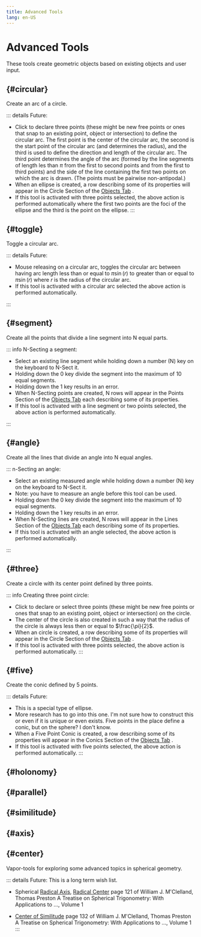 ```yaml
---
title: Advanced Tools
lang: en-US
---
```


# Advanced Tools

These tools create geometric objects based on existing objects and user input.

## <ToolTitle title="Circular Arc" iconName="blank" />  {#circular}

Create an arc of a circle.

::: details Future:

- Click to declare three points (these might be new free points or ones that snap to an existing point, object or intersection) to define the circular arc. The first point is the center of the circular arc, the second is the start point of the circular arc (and determines the radius), and the third is used to define the direction and length of the circular arc. The third point determines the angle of the arc (formed by the line segments of length les than $\pi$ from the first to second points and from the first to third points) and the side of the line containing the first two points on which the arc is drawn. (The points must be pairwise non-antipodal.)
- When an ellipse is created, a row describing some of its properties will appear in the Circle Section of the [Objects Tab](/userguide/#objects-tab) <icon-base  iconName="objectsTab"> </icon-base>.
- If this tool is activated with three points selected, the above action is performed automatically where the first two points are the foci of the ellipse and the third is the point on the ellipse.
  :::

## <ToolTitle title="Toggle Circular Arc" iconName="blank" />  {#toggle}

Toggle a circular arc.

::: details Future:

- Mouse releasing on a circular arc, toggles the circular arc between having arc length less than or equal to $\pi\sin(r)$ to greater than or equal to $\pi\sin(r)$ where $r$ is the radius of the circular arc.
- If this tool is activated with a circular arc selected the above action is performed automatically.

:::

## <ToolTitle title="N-Sect Segment" iconName="nSectPoint" />  {#segment}

Create all the points that divide a line segment into N equal parts.

::: info N-Secting a segment:

- Select an existing line segment while holding down a number (N) key on the keyboard to N-Sect it.
- Holding down the 0 key divide the segment into the maximum of 10 equal segments.
- Holding down the 1 key results in an error.
- When N-Secting points are created, N rows will appear in the Points Section of the [Objects Tab](/userguide/#objects-tab) <icon-base  iconName="objectsTab"> </icon-base> each describing some of its properties.
- If this tool is activated with a line segment or two points selected, the above action is performed automatically.

:::

## <ToolTitle title="N-Sect Angle" iconName="nSectLine" />  {#angle}

Create all the lines that divide an angle into N equal angles.

::: n-Secting an angle:

- Select an existing measured angle while holding down a number (N) key on the keyboard to N-Sect it.
- Note: you have to measure an angle before this tool can be used.
- Holding down the 0 key divide the segment into the maximum of 10 equal segments.
- Holding down the 1 key results in an error.
- When N-Secting lines are created, N rows will appear in the Lines Section of the [Objects Tab](/userguide/#objects-tab) <icon-base  iconName="objectsTab"> </icon-base> each describing some of its properties.
- If this tool is activated with an angle selected, the above action is performed automatically.

:::

## <ToolTitle title="Three Point Circle" iconName="threePointCircle" />  {#three}

Create a circle with its center point defined by three points.

::: info Creating three point circle:

- Click to declare or select three points (these might be new free points or ones that snap to an existing point, object or intersection) on the circle.
- The center of the circle is also created in such a way that the radius of the circle is always less then or equal to $\frac{\pi}{2}$.
- When an circle is created, a row describing some of its properties will appear in the Circle Section of the [Objects Tab](/userguide/#objects-tab) <icon-base  iconName="objectsTab"> </icon-base>.
- If this tool is activated with three points selected, the above action is performed automatically.
  :::

## <ToolTitle title="Five Point Conic" iconName="blank" />  {#five}

Create the conic defined by 5 points.

::: details Future:

- This is a special type of ellipse.
- More research has to go into this one. I'm not sure how to construct this or even if it is unique or even exists. Five points in the place define a conic, but on the sphere? I don't know.
- When a Five Point Conic is created, a row describing some of its properties will appear in the Conics Section of the [Objects Tab](/userguide/#objects-tab) <icon-base  iconName="objectsTab"> </icon-base>.
- If this tool is activated with five points selected, the above action is performed automatically.
  :::

## <ToolTitle title="Holonomy" iconName="blank" />  {#holonomy}

## <ToolTitle title="Parallel Transport" iconName="blank" />  {#parallel}

## <ToolTitle title="Center of Similitude" iconName="blank" />  {#similitude}

## <ToolTitle title="Radical Axis" iconName="blank" />  {#axis}

## <ToolTitle title="Radial Center" iconName="blank" />  {#center}


Vapor-tools for exploring some advanced topics in spherical geometry.

::: details Future:
This is a long term wish list.

- Spherical [Radical Axis](https://en.wikipedia.org/wiki/Radical_axis), [Radical Center](https://www.google.com/books/edition/A_Treatise_on_Spherical_Trigonometry/4IsLAAAAYAAJ?hl=en&gbpv=1&dq=radical+axis+M%27Clelland,+Thomas+Preston&pg=PA123&printsec=frontcover) page 121 of William J. M'Clelland, Thomas Preston A Treatise on Spherical Trigonometry: With Applications to ..., Volume 1

- [Center of Similitude](https://www.google.com/books/edition/A_Treatise_on_Spherical_Trigonometry/4IsLAAAAYAAJ?hl=en&gbpv=1&dq=Center+of+Similitude++M%27Clelland,+Thomas+Preston&pg=PA132&printsec=frontcover) page 132 of William J. M'Clelland, Thomas Preston A Treatise on Spherical Trigonometry: With Applications to ..., Volume 1
  :::

